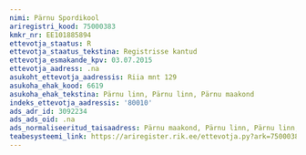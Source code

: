 ```yaml
---
nimi: Pärnu Spordikool
ariregistri_kood: 75000383
kmkr_nr: EE101885894
ettevotja_staatus: R
ettevotja_staatus_tekstina: Registrisse kantud
ettevotja_esmakande_kpv: 03.07.2015
ettevotja_aadress: .na
asukoht_ettevotja_aadressis: Riia mnt 129
asukoha_ehak_kood: 6619
asukoha_ehak_tekstina: Pärnu linn, Pärnu linn, Pärnu maakond
indeks_ettevotja_aadressis: '80010'
ads_adr_id: 3092234
ads_ads_oid: .na
ads_normaliseeritud_taisaadress: Pärnu maakond, Pärnu linn, Pärnu linn, Riia mnt 129
teabesysteemi_link: https://ariregister.rik.ee/ettevotja.py?ark=75000383&ref=rekvisiidid
---
```

